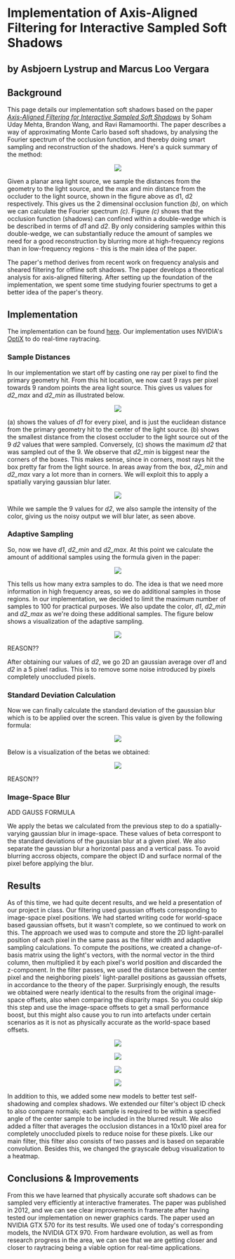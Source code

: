 # Implementation of Axis-Aligned Filtering for Interactive Sampled Soft Shadows
## by Asbjoern Lystrup and Marcus Loo Vergara

## Background

This page details our implementation soft shadows based on the paper [*Axis-Aligned Filtering for Interactive Sampled Soft Shadows*](http://graphics.berkeley.edu/papers/UdayMehta-AAF-2012-12/) by Soham Uday Mehta, Brandon Wang, and Ravi Ramamoorthi. The paper  describes a way of approximating Monte Carlo based soft shadows, by analysing the Fourier spectrum of the occlusion function, and thereby doing smart sampling and reconstruction of the shadows. Here's a quick summary of the method:

<p align="center">
  <img src="figures/Occlusion_Spectrum_Figure.png">
</p>

Given a planar area light source, we sample the distances from the geometry to the light source, and the max and min distance from the occluder to the light source, shown in the figure above as d1, d2 respectively. This gives us the 2 dimensinal occlusion function *(b)*, on which we can calculate the Fourier spectrum *(c)*. Figure *(c)* shows that the occlusion function (shadows) can confined within a double-wedge which is be described in terms of _d1_ and _d2_. By only considering samples within this double-wedge, we can substantially reduce the amount of samples we need for a good reconstruction by blurring more at high-frequency regions than in low-frequency regions  - this is the main idea of the paper.

The paper's method derives from recent work on frequency analysis and sheared filtering for offline soft shadows. The paper develops a theoretical analysis for axis-aligned filtering. After setting up the foundation of the implementation, we spent some time studying fourier spectrums to get a better idea of the paper's theory.

## Implementation

The implementation can be found [here](https://github.com/bitsauce/Axis-Aligned-Filtering-for-Interactive-Sampled-Soft-Shadows-Implementation). Our implementation uses NVIDIA's [OptiX](https://developer.nvidia.com/optix) to do real-time raytracing.

### Sample Distances

In our implementation we start off by casting one ray per pixel to find the primary geometry hit. From this hit location, we now cast 9 rays per pixel towards 9 random points the area light source. This gives us values for _d2_max_ and _d2_min_ as illustrated below.

<p align="center">
  <img src="figures/d1_d2_figure.png">
</p>

(a) shows the values of _d1_ for every pixel, and is just the euclidean distance from the primary geometry hit to the center of the light source. (b) shows the smallest distance from the closest occluder to the light source out of the 9 _d2_ values that were sampled. Conversely, (c) shows the maximum _d2_ that was sampled out of the 9. We observe that _d2_min_ is biggest near the corners of the boxes. This makes sense, since in corners, most rays hit the box pretty far from the light source. In areas away from the box, _d2_min_ and _d2_max_ vary a lot more than in corners. We will exploit this to apply a spatially varying gaussian blur later.

<p align="center">
  <img src="optixSoftShadows/screenshots/boxes_diffuse.png">
</p>

While we sample the 9 values for _d2_, we also sample the intensity of the color, giving us the noisy output we will blur later, as seen above.

### Adaptive Sampling

So, now we have _d1_, _d2_min_ and _d2_max_. At this point we calculate the amount of additional samples using the formula given in the paper:

<p align="center">
  <img src="figures/adaptive_sampling_formula.png">
</p>

This tells us how many extra samples to do. The idea is that we need more information in high frequency areas, so we do additional samples in those regions. In our implementation, we decided to limit the maximum number of samples to 100 for practical purposes. We also update the color, _d1_, _d2_min_ and _d2_max_ as we're doing these additional samples. The figure below shows a visualization of the adaptive sampling.

<p align="center">
  <img src="optixSoftShadows/screenshots/boxes_num_samples.png">
</p>

REASON??

After obtaining our values of _d2_, we go 2D an gaussian average over _d1_ and _d2_ in a 5 pixel radius. This is to remove some noise introduced by pixels completely unoccluded pixels.

### Standard Deviation Calculation

Now we can finally calculate the standard deviation of the gaussian blur which is to be applied over the screen. This value is given by the following formula:

<p align="center">
  <img src="figures/beta_formula.PNG">
</p>

Below is a visualization of the betas we obtained:

<p align="center">
  <img src="optixSoftShadows/screenshots/boxes_beta.png">
</p>

REASON??

### Image-Space Blur

ADD GAUSS FORMULA

We apply the betas we calculated from the previous step to do a spatially-varying gaussian blur in image-space. These values of beta correspont to the standard deviations of the gaussian blur at a given pixel. We also separate the gaussian blur a horizontal pass and a vertical pass. To avoid blurring accross objects, compare the object ID and surface normal of the pixel before applying the blur.




<!-- These values are used to find filter widths for blurring the noise, and an additional sample count to further enhance accuracy in the most complex areas of the shadows. Then the filtering is applied. The filtering is axis-aligned and done in image-space, providing great performance and making interaction possible.
We continued working on our implementation and added occlusion calculation and debugging functionality. For the occlusion calculation, nine rays per pixel are sent toward random points on the light source to obtain distances between the light source and the closest and furthest occluder. We approximate the distance between the light source and the pixels by using the center of the light source. In the same pass, we calculate the filter widths using the equations from the paper and store them in a float buffer. The debugging functionality we implemented let us use the arrow keys to move back and forth to look at different buffers, visualized by normalizing the buffer to make the greatest value correspond to white, and the lowest to black. It also let us see the minimum, average, and maximum value in text form, as well as the framerate.
We went back to the pass for the filter width calculation, and implemented adaptive sampling. The adaptive sampling is used to improve both the diffuse accuracy and the filter widths, and is based on the equations from the paper, which uses the occlusion distances. We use an upper limit of 100 samples per pixel. To compare our results with ground truth, we extended our debugging tools to generate three images upon a button press; a filtered result image, a ground truth image, and a disparity map. -->

## Results

As of this time, we had quite decent results, and we held a presentation of our project in class. Our filtering used gaussian offsets corresponding to image-space pixel positions. We had started writing code for world-space based gaussian offsets, but it wasn't complete, so we continued to work on this. The approach we used was to compute and store the 2D light-parallel position of each pixel in the same pass as the filter width and adaptive sampling calculations. To compute the positions, we created a change-of-basis matrix using the light's vectors, with the normal vector in the third column, then multiplied it by each pixel's world position and discarded the z-component. In the filter passes, we used the distance between the center pixel and the neighboring pixels' light-parallel positions as gaussian offsets, in accordance to the theory of the paper. Surprisingly enough, the results we obtained were nearly identical to the results from the original image-space offsets, also when comparing the disparity maps. So you could skip this step and use the image-space offsets to get a small performance boost, but this might also cause you to run into artefacts under certain scenarios as it is not as physically accurate as the world-space based offsets.

<p align="center">
  <img src="optixSoftShadows/screenshots/flower_diffuse.png">
</p>

<p align="center">
  <img src="optixSoftShadows/screenshots/flower_filtered.png">
</p>

<p align="center">
  <img src="optixSoftShadows/screenshots/flower_ground_truth.png">
</p>

<p align="center">
  <img src="optixSoftShadows/screenshots/flower_difference.png">
</p>

In addition to this, we added some new models to better test self-shadowing and complex shadows. We extended our filter's object ID check to also compare normals; each sample is required to be within a specified angle of the center sample to be included in the blurred result. We also added a filter that averages the occlusion distances in a 10x10 pixel area for completely unoccluded pixels to reduce noise for these pixels. Like our main filter, this filter also consists of two passes and is based on separable convolution. Besides this, we changed the grayscale debug visualization to a heatmap.

## Conclusions & Improvements

From this we have learned that physically accurate soft shadows can be sampled very efficiently at interactive framerates. The paper was published in 2012, and we can see clear improvements in framerate after having tested our implementation on newer graphics cards. The paper used an NVIDIA GTX 570 for its test results. We used one of today's corresponding models, the NVIDIA GTX 970. From hardware evolution, as well as from research progress in the area, we can see that we are getting closer and closer to raytracing being a viable option for real-time applications.
